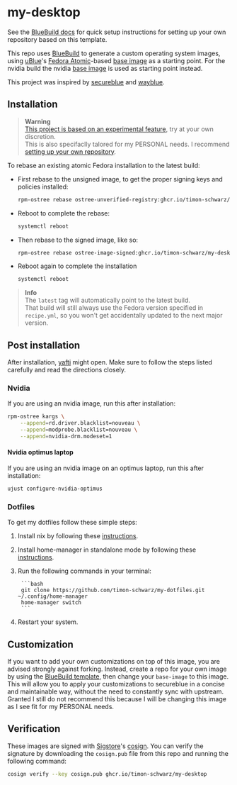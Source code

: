 # my-desktop

See the [BlueBuild docs](https://blue-build.org/how-to/setup/) for quick setup instructions for setting up your own repository based on this template.

This repo uses [BlueBuild](https://blue-build.org/) to generate a custom operating system images, using [uBlue](https://universal-blue.org)'s [Fedora Atomic](https://fedoraproject.org/atomic-desktops/)-based [base image](https://github.com/ublue-os/main/pkgs/container/base-main) as a starting point.
For the nvidia build the nvidia [base image](https://github.com/ublue-os/hwe/pkgs/container/base-nvidia) is used as starting point instead.

This project was inspired by [secureblue](https://github.com/secureblue/secureblue) and [wayblue](https://github.com/wayblueorg/wayblue).


## Installation

> **Warning**  
> [This project is based on an experimental feature](https://www.fedoraproject.org/wiki/Changes/OstreeNativeContainerStable), try at your own discretion.  
> This is also specifaclly talored for my PERSONAL needs. I recommend [setting up your own repository](https://blue-build.org/how-to/setup/).

To rebase an existing atomic Fedora installation to the latest build:

- First rebase to the unsigned image, to get the proper signing keys and policies installed:
  ```bash
  rpm-ostree rebase ostree-unverified-registry:ghcr.io/timon-schwarz/my-desktop:latest
  ```
- Reboot to complete the rebase:
  ```bash
  systemctl reboot
  ```
- Then rebase to the signed image, like so:
  ```bash
  rpm-ostree rebase ostree-image-signed:ghcr.io/timon-schwarz/my-desktop:latest
  ```
- Reboot again to complete the installation
  ```bash
  systemctl reboot
  ```

> **Info**  
> The `latest` tag will automatically point to the latest build.  
> That build will still always use the Fedora version specified in `recipe.yml`, so you won't get accidentally updated to the next major version.


## Post installation

After installation, [yafti](https://github.com/ublue-os/yafti) might open. Make sure to follow the steps listed carefully and read the directions closely.

### Nvidia

If you are using an nvidia image, run this after installation:

```bash
rpm-ostree kargs \
    --append=rd.driver.blacklist=nouveau \
    --append=modprobe.blacklist=nouveau \
    --append=nvidia-drm.modeset=1
```

#### Nvidia optimus laptop

If you are using an nvidia image on an optimus laptop, run this after installation:

```bash
ujust configure-nvidia-optimus
```

### Dotfiles

To get my dotfiles follow these simple steps:
1. Install nix by following these [instructions](https://github.com/DeterminateSystems/nix-installer).
2. Install home-manager in standalone mode by following these [instructions](https://nix-community.github.io/home-manager/#sec-install-standalone).
3. Run the following commands in your terminal:

        ```bash
        git clone https://github.com/timon-schwarz/my-dotfiles.git ~/.config/home-manager
        home-manager switch
        ```

4. Restart your system.


## Customization

If you want to add your own customizations on top of this image, you are advised strongly against forking. Instead, create a repo for your own image by using the [BlueBuild template](https://github.com/blue-build/template), then change your `base-image` to this image.
This will allow you to apply your customizations to secureblue in a concise and maintainable way, without the need to constantly sync with upstream. 
Granted I still do not recommend this because I will be changing this image as I see fit for my PERSONAL needs.
 
## Verification

These images are signed with [Sigstore](https://www.sigstore.dev/)'s [cosign](https://github.com/sigstore/cosign). You can verify the signature by downloading the `cosign.pub` file from this repo and running the following command:

```bash
cosign verify --key cosign.pub ghcr.io/timon-schwarz/my-desktop
```

